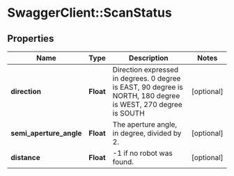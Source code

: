 # SwaggerClient::ScanStatus

## Properties
Name | Type | Description | Notes
------------ | ------------- | ------------- | -------------
**direction** | **Float** | Direction expressed in degrees. 0 degree is EAST, 90 degree is NORTH, 180 degree is WEST, 270 degree is SOUTH | [optional] 
**semi_aperture_angle** | **Float** | The aperture angle, in degree, divided by 2. | [optional] 
**distance** | **Float** | -1 if no robot was found. | [optional] 


